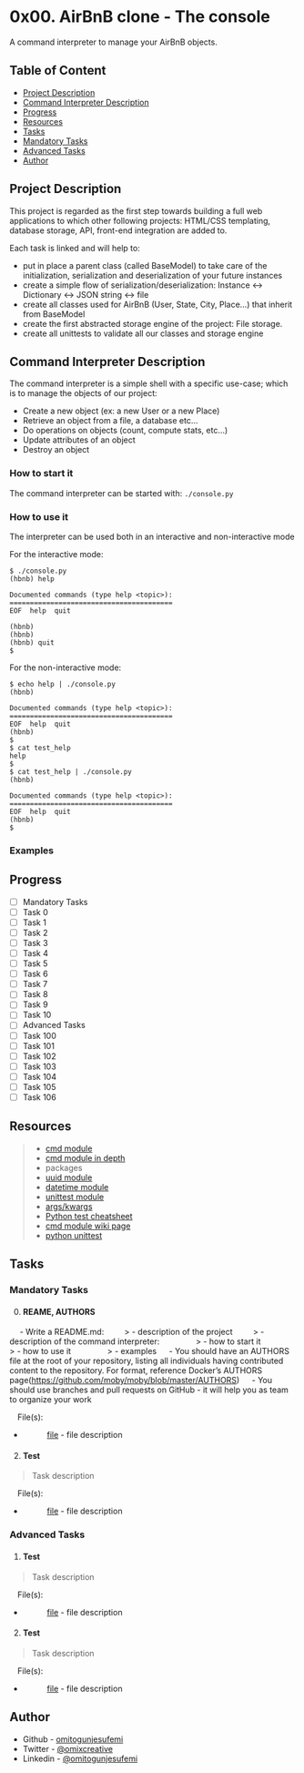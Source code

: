 # 0x00. AirBnB clone - The console
A command interpreter to manage your AirBnB objects.

## Table of Content
- [Project Description](#project-description)
- [Command Interpreter Description](#command-interpreter-description)
- [Progress](#progress)
- [Resources](#resources)
- [Tasks](#tasks)
 - [Mandatory Tasks](#mandatory-tasks)
 - [Advanced Tasks](#advanced-tasks)
- [Author](#author)

## Project Description
This project is regarded as the first step towards building a full web applications to which other following projects: HTML/CSS templating, database storage, API, front-end integration are added to.

Each task is linked and will help to:
- put in place a parent class (called BaseModel) to take care of the initialization, serialization and deserialization of your future instances
- create a simple flow of serialization/deserialization: Instance <-> Dictionary <-> JSON string <-> file
- create all classes used for AirBnB (User, State, City, Place…) that inherit from BaseModel
- create the first abstracted storage engine of the project: File storage.
- create all unittests to validate all our classes and storage engine

## Command Interpreter Description
The command interpreter is a simple shell with a specific use-case; which is to manage the objects of our project:
- Create a new object (ex: a new User or a new Place)
- Retrieve an object from a file, a database etc…
- Do operations on objects (count, compute stats, etc…)
- Update attributes of an object
- Destroy an object
### How to start it
The command interpreter can be started with:
`./console.py`
### How to use it
The interpreter can be used both in an interactive and non-interactive mode

For the interactive mode:
```
$ ./console.py
(hbnb) help

Documented commands (type help <topic>):
========================================
EOF  help  quit

(hbnb)
(hbnb)
(hbnb) quit
$
```

For the non-interactive mode:
```
$ echo help | ./console.py
(hbnb)

Documented commands (type help <topic>):
========================================
EOF  help  quit
(hbnb)
$
$ cat test_help
help
$
$ cat test_help | ./console.py
(hbnb)

Documented commands (type help <topic>):
========================================
EOF  help  quit
(hbnb)
$
```
### Examples

## Progress
- [ ] Mandatory Tasks
 - [ ] Task 0
 - [ ] Task 1
 - [ ] Task 2
 - [ ] Task 3
 - [ ] Task 4
 - [ ] Task 5
 - [ ] Task 6
 - [ ] Task 7
 - [ ] Task 8
 - [ ] Task 9
 - [ ] Task 10
- [ ] Advanced Tasks
 - [ ] Task 100
 - [ ] Task 101
 - [ ] Task 102
 - [ ] Task 103
 - [ ] Task 104
 - [ ] Task 105
 - [ ] Task 106

## Resources
> - [cmd module](https://docs.python.org/3.8/library/cmd.html)
> - [cmd module in depth](http://pymotw.com/2/cmd/)
> - packages
> - [uuid module](https://docs.python.org/3.8/library/uuid.html)
> - [datetime module](https://docs.python.org/3.8/library/datetime.html)
> - [unittest module](https://docs.python.org/3.8/library/unittest.html#module-unittest)
> - [args/kwargs](https://www.digitalocean.com/community/tutorials/how-to-use-args-and-kwargs-in-python-3)
> - [Python test cheatsheet](https://www.pythonsheets.com/notes/python-tests.html)
> - [cmd module wiki page](https://wiki.python.org/moin/CmdModule)
> - [python unittest](https://realpython.com/python-testing/)

## Tasks
### Mandatory Tasks
0. #### REAME, AUTHORS
&emsp; - Write a README.md:
&emsp;&emsp; > - description of the project
&emsp;&emsp; > - description of the command interpreter:
&emsp;&emsp;&emsp;&emsp; > - how to start it
&emsp;&emsp;&emsp;&emsp; > - how to use it
&emsp;&emsp;&emsp;&emsp; > - examples
&emsp; - You should have an AUTHORS file at the root of your repository, listing all individuals having contributed content to the repository. For format, reference Docker’s AUTHORS page(https://github.com/moby/moby/blob/master/AUTHORS)
&emsp; - You should use branches and pull requests on GitHub - it will help you as team to organize your work

&emsp;File(s):
- &emsp;&emsp;&emsp;[file]() - file description
2. #### Test
> Task description

&emsp;File(s):
- &emsp;&emsp;&emsp;[file]() - file description

### Advanced Tasks
1. #### Test
> Task description

&emsp;File(s):
- &emsp;&emsp;&emsp;[file]() - file description
2. #### Test
> Task description

&emsp;File(s):
- &emsp;&emsp;&emsp;[file]() - file description

## Author
- Github - [omitogunjesufemi](https://github.com/omitogunjesufemi)
- Twitter - [@omixcreative](https://twitter.com/omixcreative)
- Linkedin - [@omitogunjesufemi](https://www.linkedin.com/in/omitogunjesufemi)